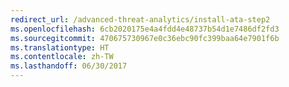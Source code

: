 ```yaml
---
redirect_url: /advanced-threat-analytics/install-ata-step2
ms.openlocfilehash: 6cb2020175e4a4fdd4e48737b54d1e7486df2fd3
ms.sourcegitcommit: 470675730967e0c36ebc90fc399baa64e7901f6b
ms.translationtype: HT
ms.contentlocale: zh-TW
ms.lasthandoff: 06/30/2017
---
```

